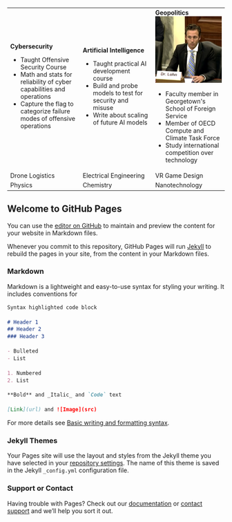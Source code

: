 <table>
<colgroup>
<col width="30%" />
<col width="30%" />
<col width="30%" />
</colgroup>
<tr>
  <td><b>Cybersecurity</b>
    <ul>
      <li>Taught Offensive Security Course</li>
      <li>Math and stats for reliability of cyber capabilities and operations</li>
      <li>Capture the flag to categorize failure modes of offensive operations</li>
  </td>
  <td><b>Artificial Intelligence</b>
    <ul>
      <li>Taught practical AI development course</li>
      <li>Build and probe models to test for security and misuse</li>
      <li>Write about scaling of future AI models</li>
  </td>
  <td><b>Geopolitics</b>
    <img src="IMG_20220503_225601_510.jpg" alt="Senate Armed Services Committee Testimony">
    <ul>
      <li>Faculty member in Georgetown's School of Foreign Service</li>
      <li>Member of OECD Compute and Climate Task Force</li>
      <li>Study international competition over technology</li>
    </ul>
  </td>
</tr>
<tr>
<td>Drone Logistics</td>
<td>Electrical Engineering</td>
<td>VR Game Design</td>
</tr>
<tr>
<td>Physics</td>
<td>Chemistry</td>
<td>Nanotechnology</td>
</tr>
</table>


## Welcome to GitHub Pages

You can use the [editor on GitHub](https://github.com/drewlohn/drewlohn/edit/gh-pages/index.md) to maintain and preview the content for your website in Markdown files.

Whenever you commit to this repository, GitHub Pages will run [Jekyll](https://jekyllrb.com/) to rebuild the pages in your site, from the content in your Markdown files.

### Markdown

Markdown is a lightweight and easy-to-use syntax for styling your writing. It includes conventions for

```markdown
Syntax highlighted code block

# Header 1
## Header 2
### Header 3

- Bulleted
- List

1. Numbered
2. List

**Bold** and _Italic_ and `Code` text

[Link](url) and ![Image](src)
```

For more details see [Basic writing and formatting syntax](https://docs.github.com/en/github/writing-on-github/getting-started-with-writing-and-formatting-on-github/basic-writing-and-formatting-syntax).

### Jekyll Themes

Your Pages site will use the layout and styles from the Jekyll theme you have selected in your [repository settings](https://github.com/drewlohn/drewlohn/settings/pages). The name of this theme is saved in the Jekyll `_config.yml` configuration file.

### Support or Contact

Having trouble with Pages? Check out our [documentation](https://docs.github.com/categories/github-pages-basics/) or [contact support](https://support.github.com/contact) and we’ll help you sort it out.
